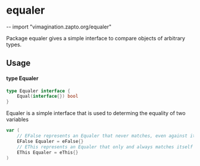 # equaler
--
    import "vimagination.zapto.org/equaler"

Package equaler gives a simple interface to compare objects of arbitrary types.

## Usage

#### type Equaler

```go
type Equaler interface {
	Equal(interface{}) bool
}
```

Equaler is a simple interface that is used to determing the equality of two
variables

```go
var (
	// EFalse represents an Equaler that never matches, even against itself
	EFalse Equaler = eFalse{}
	// EThis represents an Equaler that only and always matches itself
	EThis Equaler = eThis{}
)
```
